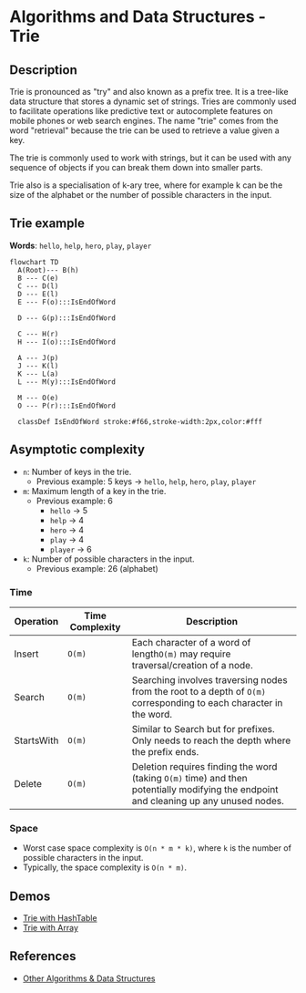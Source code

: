 # Algorithms and Data Structures - Trie


## Description

Trie is pronounced as "try" and also known as a prefix tree. It is a tree-like data structure that stores a dynamic set of strings. Tries are commonly used to facilitate operations like predictive text or autocomplete features on mobile phones or web search engines. The name "trie" comes from the word "retrieval" because the trie can be used to retrieve a value given a key.

The trie is commonly used to work with strings, but it can be used with any sequence of objects if you can break them down into smaller parts.

Trie also is a specialisation of k-ary tree, where for example k can be the size of the alphabet or the number of possible characters in the input.



## Trie example

**Words**: `hello`, `help`, `hero`, `play`, `player`


```mermaid
flowchart TD
  A(Root)--- B(h)
  B --- C(e)
  C --- D(l)
  D --- E(l)
  E --- F(o):::IsEndOfWord

  D --- G(p):::IsEndOfWord

  C --- H(r)
  H --- I(o):::IsEndOfWord

  A --- J(p)
  J --- K(l)
  K --- L(a)
  L --- M(y):::IsEndOfWord

  M --- O(e)
  O --- P(r):::IsEndOfWord

  classDef IsEndOfWord stroke:#f66,stroke-width:2px,color:#fff
```


## Asymptotic complexity

- `n`: Number of keys in the trie.
  - Previous example: 5 keys -> `hello`, `help`, `hero`, `play`, `player`
- `m`: Maximum length of a key in the trie.
  - Previous example: 6
    - `hello` -> 5
    - `help` -> 4
    - `hero` -> 4
    - `play` -> 4
    - `player` -> 6
- `k`: Number of possible characters in the input.
  - Previous example: 26 (alphabet)


### Time

| Operation   | Time Complexity | Description                                    |
|-------------|-----------------|------------------------------------------------|
| Insert      | `O(m)`          | Each character of a word of length`O(m)` may require traversal/creation of a node. |
| Search      | `O(m)`          | Searching involves traversing nodes from the root to a depth of `O(m)` corresponding to each character in the word. |
| StartsWith  | `O(m)`          | Similar to Search but for prefixes. Only needs to reach the depth where the prefix ends. |
| Delete      | `O(m)`          | Deletion requires finding the word (taking `O(m)` time) and then potentially modifying the endpoint and cleaning up any unused nodes. |


### Space
- Worst case space complexity is `O(n * m * k)`, where `k` is the number of possible characters in the input.
- Typically, the space complexity is `O(n * m)`.



## Demos

- [Trie with HashTable](./src/dotnet/WithHashTable/Program.cs)
- [Trie with Array](./src/dotnet/WithArray/Program.cs)



## References
- [Other Algorithms & Data Structures](https://github.com/NelsonBN/algorithms-data-structures)
